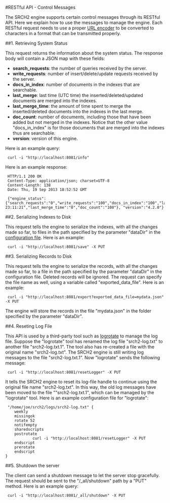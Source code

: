 #RESTful API - Control Messages

The SRCH2 engine supports certain control messages through its RESTful API.  Here we explain how to use the messages
to manage the engine.  Each RESTful request needs to use a proper [URL encoder](http://www.w3schools.com/tags/ref_urlencode.asp) to be converted to characters in a format that can be transmitted properly.

##1. Retrieving System Status

This request returns the information about the system status. The response body will contain a JSON map with these fields:

- <b>search_requests</b>: the number of queries received by the server.
- <b>write_requests</b>: number of insert/delete/update requests received by the server.
- <b>docs_in_index</b>: number of documents in the indexes that are searchable.
- <b>last_merge</b>: last time (UTC time) the inserted/deleted/updated documents are merged into the indexes.
- <b>last_merge_time</b>: the amount of time spent to merge the inserted/deleted documents into the indexes in the last merge.
- <b>doc_count</b>: number of documents, including those that have been added but not merged in the indexes.  Notice that the other value "docs_in_index" is for those documents that are merged into the indexes thus are searchable.
- <b>version</b>: version of this engine.

Here is an example query: 
```
 curl -i "http://localhost:8081/info"
```

Here is an example response:

```
 HTTP/1.1 200 OK
 Content-Type: application/json; charset=UTF-8
 Content-Length: 138
 Date: Thu, 19 Sep 2013 18:52:52 GMT
 
 {"engine_status":{"search_requests":"0","write_requests":"100","docs_in_index":"100","last_merge":"02/10/14 23:11:21","last_merge_time":"0","doc_count":"100"}, "version":"4.2.0"}
```

##2. Serializing Indexes to Disk

This request tells the engine to serialize the indexes, with all the changes made so far, to files in the path specified by the parameter "dataDir" in the [configuration file](../example-demo/srch2-config.xml). Here is an example: 
```
 curl -i "http://localhost:8081/save" -X PUT
```

##3. Serializing Records to Disk

This request tells the engine to serialize the records, with all the changes made so far, to a file in the path specified by the parameter "dataDir" in the configuration file. Deleted records will be ignored. The request can specify the file name as well, using a variable called "exported_data_file". Here is an example: 

```
 curl -i "http://localhost:8081/export?exported_data_file=mydata.json" -X PUT
```

The engine will store the records in the file "mydata.json" in the folder specified by the parameter "dataDir".

##4. Reseting Log File

This API is used by a third-party tool such as
[logrotate](http://linuxcommand.org/man_pages/logrotate8.html) to manage the log file. Suppose the "logrotate" tool has renamed the log file "srch2-log.txt" to another file "srch2-log.txt.1".
The tool also has re-created a file with the original name "srch2-log.txt".  The SRCH2 engine is still writing log messages to the file "srch2-log.txt.1".
Now "logrotate" sends the following message:

```
 curl -i "http://localhost:8081/resetLogger" -X PUT
```

It tells the SRCH2 engine to reset its log-file handle to continue using the original file name  "srch2-log.txt". In this way, the old log messages have been moved to the file ""srch2-log.txt.1", which can be managed by the "logrotate" tool. Here is an example configuration file for "logrotate":

```
 "/home/joe/srch2/logs/srch2-log.txt" {
    weekly
    missingok
    rotate 52
    notifempty
    sharedscripts
    postrotate
            curl -i "http://localhost:8081/resetLogger" -X PUT
    endscript
    prerotate
    endscript
}
```

##5. Shutdown the server 

The client can send a shutdown message to let the server stop gracefully. The request should be sent to the "/_all/shutdown" path by a "PUT" method.  Here is an example query: 
```
 curl -i "http://localhost:8081/_all/shutdown" -X PUT
```
